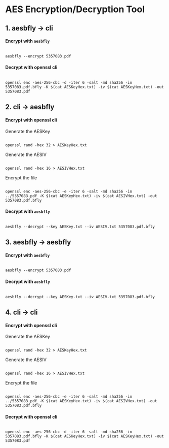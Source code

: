 # AES Encryption/Decryption Tool

## 1. aesbfly -> cli
#### Encrypt with `aesbfly`

<pre><code>
aesbfly --encrypt 5357083.pdf
</code></pre>

#### Decrypt with openssl cli

<pre><code>
openssl enc -aes-256-cbc -d -iter 6 -salt -md sha256 -in 5357083.pdf.bfly -K $(cat AESKeyHex.txt) -iv $(cat AESKeyHex.txt) -out 5357083.pdf
</code></pre>

## 2. cli -> aesbfly
#### Encrypt with openssl cli

Generate the AESKey
<pre><code>
openssl rand -hex 32 > AESKeyHex.txt
</code></pre>

Generate the AESIV
<pre><code>
openssl rand -hex 16 > AESIVHex.txt
</code></pre>

Encrypt the file
<pre><code>
openssl enc -aes-256-cbc -e -iter 6 -salt -md sha256 -in ../5357083.pdf -K $(cat AESKeyHex.txt) -iv $(cat AESIVHex.txt) -out 5357083.pdf.bfly
</code></pre>

#### Decrypt with `aesbfly`

<pre><code>
aesbfly --decrypt --key AESKey.txt --iv AESIV.txt 5357083.pdf.bfly
</code></pre>

## 3. aesbfly -> aesbfly
#### Encrypt with `aesbfly`

<pre><code>
aesbfly --encrypt 5357083.pdf
</code></pre>

#### Decrypt with `aesbfly`

<pre><code>
aesbfly --decrypt --key AESKey.txt --iv AESIV.txt 5357083.pdf.bfly
</code></pre>

## 4. cli -> cli
#### Encrypt with openssl cli

Generate the AESKey
<pre><code>
openssl rand -hex 32 > AESKeyHex.txt
</code></pre>

Generate the AESIV
<pre><code>
openssl rand -hex 16 > AESIVHex.txt
</code></pre>

Encrypt the file
<pre><code>
openssl enc -aes-256-cbc -e -iter 6 -salt -md sha256 -in ../5357083.pdf -K $(cat AESKeyHex.txt) -iv $(cat AESIVHex.txt) -out 5357083.pdf.bfly
</code></pre>

#### Decrypt with openssl cli

<pre><code>
openssl enc -aes-256-cbc -d -iter 6 -salt -md sha256 -in 5357083.pdf.bfly -K $(cat AESKeyHex.txt) -iv $(cat AESKeyHex.txt) -out 5357083.pdf
</code></pre>
